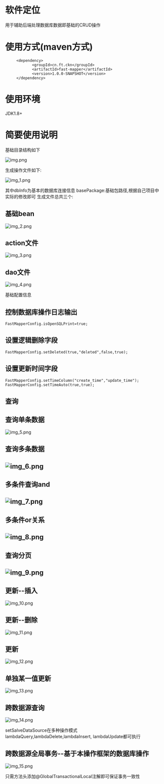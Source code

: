 # 软件定位
用于辅助后端处理数据库数据即基础的CRUD操作
# 使用方式(maven方式)
```
     <dependency>
            <groupId>cn.ft.ckn</groupId>
            <artifactId>fast-mapper</artifactId>
            <version>1.0.0-SNAPSHOT</version>
     </dependency>
```
# 使用环境
JDK1.8+
# 简要使用说明
基础目录结构如下

![img.png](image/img.png)

生成操作文件如下:

![img_1.png](image/img_1.png)

其中dbInfo为基本的数据库连接信息
basePackage:基础包路径,根据自己项目中实际的修改即可
生成文件总共三个:
## 基础bean

![img_2.png](image/img_2.png)

## action文件

![img_3.png](image/img_3.png)

## dao文件

![img_4.png](image/img_4.png)

基础配置信息
## 控制数据库操作日志输出
```
FastMapperConfig.isOpenSQLPrint=true;
```
## 设置逻辑删除字段
```
FastMapperConfig.setDeleted(true,"deleted",false,true);
```
## 设置更新时间字段
```
FastMapperConfig.setTimeColumn("create_time","update_time");
FastMapperConfig.setTimeAuto(true,true);
```
## 查询

## 查询单条数据

![img_5.png](image/img_5.png)

## 查询多条数据

## ![img_6.png](image/img_6.png)

## 多条件查询and

## ![img_7.png](image/img_7.png)

## 多条件or关系

## ![img_8.png](image/img_8.png)

## 查询分页

## ![img_9.png](image/img_9.png)

## 更新--插入

![img_10.png](image/img_10.png)

## 更新--删除

![img_11.png](image/img_11.png)

## 更新

![img_12.png](image/img_12.png)

## 单独某一值更新

![img_13.png](image/img_13.png)

## 跨数据源查询

![img_14.png](image/img_14.png)

setSalveDataSource在多种操作模式lambdaQuery,lambdaDelete,lambdaInsert,
lambdaUpdate都可执行
## 跨数据源全局事务--基于本操作框架的数据库操作

![img_15.png](image/img_15.png)

只需方法头添加@GlobalTransactionalLocal注解即可保证事务一致性